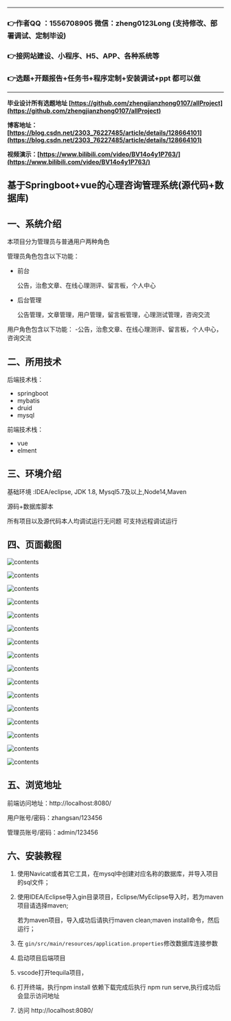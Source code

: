 ### 

---
### 👉作者QQ ：1556708905 微信：zheng0123Long (支持修改、部署调试、定制毕设)

### 👉接网站建设、小程序、H5、APP、各种系统等

### 👉选题+开题报告+任务书+程序定制+安装调试+ppt 都可以做
---

**毕业设计所有选题地址 [https://github.com/zhengjianzhong0107/allProject](https://github.com/zhengjianzhong0107/allProject)**

**博客地址：[https://blog.csdn.net/2303_76227485/article/details/128664101](https://blog.csdn.net/2303_76227485/article/details/128664101)**

**视频演示：[https://www.bilibili.com/video/BV14o4y1P763/](https://www.bilibili.com/video/BV14o4y1P763/)**

## 基于Springboot+vue的心理咨询管理系统(源代码+数据库)

## 一、系统介绍

本项目分为管理员与普通用户两种角色

管理员角色包含以下功能：

- 前台
  
  公告，治愈文章、在线心理测评、留言板，个人中心

- 后台管理
  
  公告管理，文章管理，用户管理，留言板管理，心理测试管理，咨询交流

用户角色包含以下功能：
-公告，治愈文章、在线心理测评、留言板，个人中心，咨询交流

## 二、所用技术

后端技术栈：

- springboot
- mybatis
- druid
- mysql

前端技术栈：

- vue
- elment

## 三、环境介绍

基础环境 :IDEA/eclipse, JDK 1.8, Mysql5.7及以上,Node14,Maven

源码+数据库脚本

所有项目以及源代码本人均调试运行无问题 可支持远程调试运行

## 四、页面截图

![contents](./picture/picture4.png)

![contents](./picture/picture13.png)

![contents](./picture/picture15.png)

![contents](./picture/picture1.png)

![contents](./picture/picture2.png)

![contents](./picture/picture3.png)

![contents](./picture/picture5.png)

![contents](./picture/picture6.png)

![contents](./picture/picture7.png)

![contents](./picture/picture8.png)

![contents](./picture/picture9.png)

![contents](./picture/picture10.png)

![contents](./picture/picture11.png)

![contents](./picture/picture12.png)

![contents](./picture/picture14.png)

![contents](./picture/picture16.png)

## 五、浏览地址

前端访问地址：http://localhost:8080/

用户账号/密码：zhangsan/123456

管理员账号/密码：admin/123456  

## 六、安装教程

1. 使用Navicat或者其它工具，在mysql中创建对应名称的数据库，并导入项目的sql文件；

2. 使用IDEA/Eclipse导入gin目录项目，Eclipse/MyEclipse导入时，若为maven项目请选择maven;
   
   若为maven项目，导入成功后请执行maven clean;maven install命令，然后运行；

3. 在 `gin/src/main/resources/application.properties`修改数据库连接参数

4. 启动项目后端项目 

5. vscode打开tequila项目，

6. 打开终端，执行npm install 依赖下载完成后执行 npm run serve,执行成功后会显示访问地址

7. 访问  http://localhost:8080/
